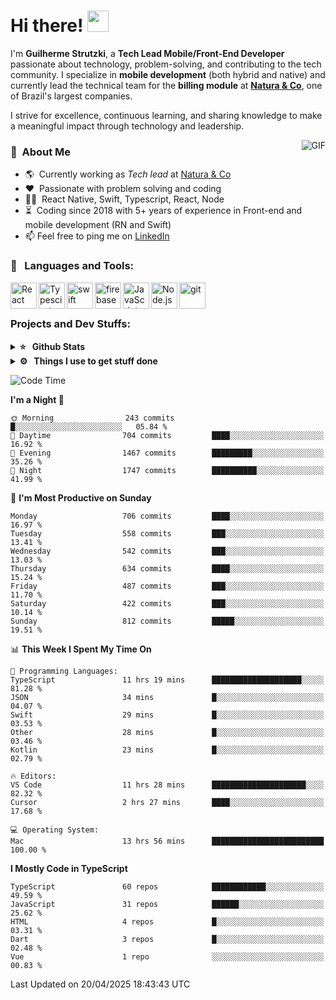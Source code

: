 # Hi there! <img src="https://github.com/TheDudeThatCode/TheDudeThatCode/blob/master/Assets/Hi.gif" width="34px" height="34px">

I'm **Guilherme Strutzki**, a **Tech Lead Mobile/Front-End Developer** passionate about technology, problem-solving, and contributing to the tech community. I specialize in **mobile development** (both hybrid and native) and currently lead the technical team for the **billing module** at **[Natura & Co](https://www.naturaeco.com/pt-br/)**, one of Brazil's largest companies. 

I strive for excellence, continuous learning, and sharing knowledge to make a meaningful impact through technology and leadership.

<img align="right" alt="GIF" src="https://spotify-github-profile.vercel.app/api/view?uid=22gkdonhf4okms5x5dsdjx7sy&cover_image=true&theme=default&bar_color=09ff00&bar_color_cover=false"/>

### :space_invader: &nbsp;About Me
- :earth_americas:&nbsp; Currently working as _Tech lead_ at [Natura & Co](https://www.naturaeco.com/pt-br/)
- :heart: &nbsp;Passionate with problem solving and coding
- :technologist: &nbsp;React Native, Swift, Typescript, React, Node
- :hourglass_flowing_sand: &nbsp;Coding since 2018 with 5+ years of experience in Front-end and mobile development (RN and Swift)
- 📫  Feel free to ping me on [LinkedIn](https://www.linkedin.com/in/guilherme-strutzki/?locale=en_US)

### 🔨 &nbsp; Languages and Tools:
<a href="https://reactjs.org/" target="_blank"> <img align="left" alt="React" height ="42px" src="https://raw.githubusercontent.com/rahul-jha98/github_readme_icons/main/language_and_tools/square/react/react.svg"></a>
<a href="https://www.typescriptlang.org/" target="_blank"><img align="left" alt="Typescirpt" height ="42px" src="https://raw.githubusercontent.com/rahul-jha98/github_readme_icons/main/language_and_tools/square/typescript/typescript.svg"></a>
<a href="https://developer.apple.com/swift/" target="_blank"> <img align="left" src="https://raw.githubusercontent.com/rahul-jha98/github_readme_icons/main/language_and_tools/square/swift/swift.svg" alt="swift" height="42px"/> </a> 
<a href="https://firebase.google.com/" target="_blank"> <img align="left" src="https://raw.githubusercontent.com/rahul-jha98/github_readme_icons/main/language_and_tools/square/firebase/firebase.svg" alt="firebase" height ="42px"/> </a>
<a href="https://developer.mozilla.org/en-US/docs/Web/JavaScript" target="_blank"> <img align="left" alt="JavaScript" height ="42px"  src="https://raw.githubusercontent.com/rahul-jha98/github_readme_icons/main/language_and_tools/square/javascript/javascript.svg"> </a>
<a href="https://nodejs.org" target="_blank"><img align="left" alt="Node.js" height ="42px" src="https://raw.githubusercontent.com/rahul-jha98/github_readme_icons/main/language_and_tools/square/node/node.svg"></a>
<a href="https://git-scm.com/" target="_blank"> <img src="https://raw.githubusercontent.com/rahul-jha98/github_readme_icons/main/language_and_tools/square/git-scm/git-scm.svg" align="left" alt="git" height='42px'/> </a> </br></br>


### Projects and Dev Stuffs:

<details>	
  <summary><b>⭐ &nbsp; Github Stats</b></summary>
  <br />
  <img src="https://github-readme-stats.vercel.app/api?username=guistrutzki&show_icons=true&theme=tokyonight"/>
</details>
 
<details>	
  <br />
  <summary><b>⚙️ &nbsp; Things I use to get stuff done</b></summary>
  	<ul>
  	    <li><b>OS:</b> macOS Big Sur 11.2</li>
	    <li><b>Laptop: </b> MacBook Pro (i7, Mid 2014)</li>
  	    <li><b>Browser: </b> Chrome</li>
	    <li><b>Terminal: </b> ZSH: Oh My Zsh</li>
	    <li><b>Code Editor:</b> VScode, XCode and Android Studio</li>
	    <li><b>To Stay Updated:</b> Twitter, Youtube and Instagram.</li>
	</ul>	
</details>

<!--START_SECTION:waka-->
![Code Time](http://img.shields.io/badge/Code%20Time-1%2C887%20hrs%202%20mins-blue)

**I'm a Night 🦉** 

```text
🌞 Morning                243 commits         █░░░░░░░░░░░░░░░░░░░░░░░░   05.84 % 
🌆 Daytime                704 commits         ████░░░░░░░░░░░░░░░░░░░░░   16.92 % 
🌃 Evening                1467 commits        █████████░░░░░░░░░░░░░░░░   35.26 % 
🌙 Night                  1747 commits        ██████████░░░░░░░░░░░░░░░   41.99 % 
```
📅 **I'm Most Productive on Sunday** 

```text
Monday                   706 commits         ████░░░░░░░░░░░░░░░░░░░░░   16.97 % 
Tuesday                  558 commits         ███░░░░░░░░░░░░░░░░░░░░░░   13.41 % 
Wednesday                542 commits         ███░░░░░░░░░░░░░░░░░░░░░░   13.03 % 
Thursday                 634 commits         ████░░░░░░░░░░░░░░░░░░░░░   15.24 % 
Friday                   487 commits         ███░░░░░░░░░░░░░░░░░░░░░░   11.70 % 
Saturday                 422 commits         ███░░░░░░░░░░░░░░░░░░░░░░   10.14 % 
Sunday                   812 commits         █████░░░░░░░░░░░░░░░░░░░░   19.51 % 
```


📊 **This Week I Spent My Time On** 

```text
💬 Programming Languages: 
TypeScript               11 hrs 19 mins      ████████████████████░░░░░   81.28 % 
JSON                     34 mins             █░░░░░░░░░░░░░░░░░░░░░░░░   04.07 % 
Swift                    29 mins             █░░░░░░░░░░░░░░░░░░░░░░░░   03.53 % 
Other                    28 mins             █░░░░░░░░░░░░░░░░░░░░░░░░   03.46 % 
Kotlin                   23 mins             █░░░░░░░░░░░░░░░░░░░░░░░░   02.79 % 

🔥 Editors: 
VS Code                  11 hrs 28 mins      █████████████████████░░░░   82.32 % 
Cursor                   2 hrs 27 mins       ████░░░░░░░░░░░░░░░░░░░░░   17.68 % 

💻 Operating System: 
Mac                      13 hrs 56 mins      █████████████████████████   100.00 % 
```

**I Mostly Code in TypeScript** 

```text
TypeScript               60 repos            ████████████░░░░░░░░░░░░░   49.59 % 
JavaScript               31 repos            ██████░░░░░░░░░░░░░░░░░░░   25.62 % 
HTML                     4 repos             █░░░░░░░░░░░░░░░░░░░░░░░░   03.31 % 
Dart                     3 repos             █░░░░░░░░░░░░░░░░░░░░░░░░   02.48 % 
Vue                      1 repo              ░░░░░░░░░░░░░░░░░░░░░░░░░   00.83 % 
```




 Last Updated on 20/04/2025 18:43:43 UTC
<!--END_SECTION:waka-->
